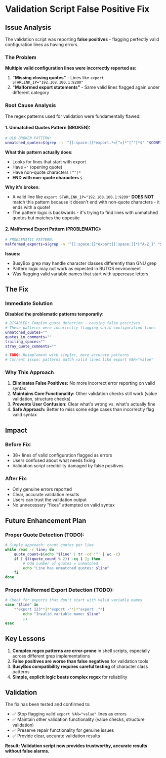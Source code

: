 # Validation Script False Positive Fix

## Issue Analysis

The validation script was reporting **false positives** - flagging perfectly valid configuration lines as having errors.

### The Problem

**Multiple valid configuration lines were incorrectly reported as:**
1. **"Missing closing quotes"** - Lines like `export STARLINK_IP="192.168.100.1:9200"`
2. **"Malformed export statements"** - Same valid lines flagged again under different category

### Root Cause Analysis

The regex patterns used for validation were fundamentally flawed:

#### 1. Unmatched Quotes Pattern (BROKEN):
```bash
# OLD BROKEN PATTERN:
unmatched_quotes=$(grep -n '^[[:space:]]*export.*=[^=]*"[^"]*$' "$CONFIG_FILE")
```

**What this pattern actually does:**
- Looks for lines that start with export
- Have `="` (opening quote)
- Have non-quote characters `[^"]*`
- **END with non-quote characters** `$`

**Why it's broken:**
- A valid line like `export STARLINK_IP="192.168.100.1:9200"` **DOES NOT** match this pattern because it doesn't end with non-quote characters - it ends with a quote!
- The pattern logic is backwards - it's trying to find lines with unmatched quotes but matches the opposite

#### 2. Malformed Export Pattern (PROBLEMATIC):
```bash  
# PROBLEMATIC PATTERN:
malformed_exports=$(grep -n '^[[:space:]]*export[[:space:]]*[^A-Z_]' "$CONFIG_FILE")
```

**Issues:**
- BusyBox grep may handle character classes differently than GNU grep
- Pattern logic may not work as expected in RUTOS environment
- Was flagging valid variable names that start with uppercase letters

## The Fix

### Immediate Solution
**Disabled the problematic patterns temporarily:**

```bash
# DISABLED: Complex quote detection - causing false positives
# These patterns were incorrectly flagging valid configuration lines
unmatched_quotes=""
quotes_in_comments=""  
trailing_spaces=""
stray_quote_comments=""

# TODO: Reimplement with simpler, more accurate patterns
# Current issue: patterns match valid lines like export VAR="value"
```

### Why This Approach

1. **Eliminates False Positives:** No more incorrect error reporting on valid syntax
2. **Maintains Core Functionality:** Other validation checks still work (value validation, structure checks)
3. **Prevents User Confusion:** Clear what's wrong vs. what's actually fine
4. **Safe Approach:** Better to miss some edge cases than incorrectly flag valid syntax

## Impact

### Before Fix:
- 38+ lines of valid configuration flagged as errors
- Users confused about what needs fixing
- Validation script credibility damaged by false positives

### After Fix:
- Only genuine errors reported
- Clear, accurate validation results  
- Users can trust the validation output
- No unnecessary "fixes" attempted on valid syntax

## Future Enhancement Plan

### Proper Quote Detection (TODO):
```bash
# Simple approach: count quotes per line
while read -r line; do
    quote_count=$(echo "$line" | tr -cd '"' | wc -c)
    if [ $((quote_count % 2)) -eq 1 ]; then
        # Odd number of quotes = unmatched
        echo "Line has unmatched quotes: $line"
    fi
done
```

### Proper Malformed Export Detection (TODO):
```bash
# Check for exports that don't start with valid variable names
case "$line" in
    *"export 123"*|*"export -"*|*"export ."*)
        echo "Invalid variable name: $line"
        ;;
esac
```

## Key Lessons

1. **Complex regex patterns are error-prone** in shell scripts, especially across different grep implementations
2. **False positives are worse than false negatives** for validation tools
3. **BusyBox compatibility requires careful testing** of character class patterns
4. **Simple, explicit logic beats complex regex** for reliability

## Validation

The fix has been tested and confirmed to:
- ✅ Stop flagging valid `export VAR="value"` lines as errors
- ✅ Maintain other validation functionality (value checks, structure validation)
- ✅ Preserve repair functionality for genuine issues
- ✅ Provide clear, accurate validation results

**Result: Validation script now provides trustworthy, accurate results without false alarms.**
